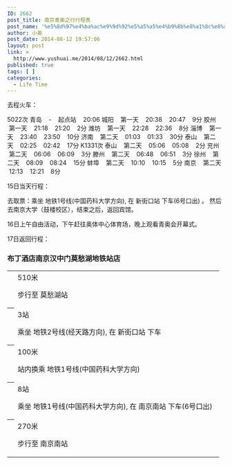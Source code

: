 ```yaml
---
ID: 2662
post_title: 南京青奥之行行程表
post_name: '%e5%8d%97%e4%ba%ac%e9%9d%92%e5%a5%a5%e4%b9%8b%e8%a1%8c%e8%a1%8c%e7%a8%8b%e8%a1%a8'
author: 小奥
post_date: 2014-08-12 19:57:06
layout: post
link: >
  http://www.yushuai.me/2014/08/12/2662.html
published: true
tags: [ ]
categories:
  - Life Time
---
```

去程火车：

5022次
青岛    -    起点站    20:06
城阳    第一天    20:38    20:47    9分
胶州    第一天    21:18    21:20    2分
潍坊    第一天    22:28    22:36    8分
淄博    第一天    23:40    23:50    10分
济南    第二天    01:03    01:33    30分
泰山    第二天    02:25    02:42    17分<!--more-->
K1331次
泰山    第二天    05:06    05:08    2分
兖州    第二天    06:06    06:09    3分
滕州    第二天    06:48    06:51    3分
徐州    第二天    08:09    08:24    15分
蚌埠    第二天    10:10    10:15    5分
南京    第二天    12:13    12:21    8分

15日当天行程：

去取票：乘坐 <span class="kl" title="05:42-23:20  ">地铁1号线(中国药科大学方向)</span>, 在 <a class="ks">新街口站</a> 下车(6号口出) 。
然后去南京大学（鼓楼校区），结束之后，返回宾馆。

16日上午自由活动，下午赶往奥体中心体育场，晚上观看青奥会开幕式。

17日返回行程：
<h3 class="no1 arr"><span id="startInfo_0" title="布丁酒店南京汉中门莫愁湖地铁站店">布丁酒店南京汉中门莫愁湖地铁站店</span></h3>
<table id="trans_0" cellspacing="0" cellpadding="0">
<tbody>
<tr class="over">
<th></th>
<td><a class="list_street_view_poi" style="visibility: visible;" data-pfrom="bus" data-pheading="123.35512023497175" data-paddr="汉中门大街" data-py="3746166" data-px="13221011" data-pname="莫愁湖" data-pid="01002500001404301138360385G" data-thumbnail="http://pcsv0.map.bdimg.com//pr/?qt=prv&amp;panoid=01002500001404301138360385G&amp;width=100&amp;height=75&amp;quality=80&amp;fovx=80&amp;heading=123.35512023497175&amp;udt=201400810" data-name="莫愁湖" data-uid="3113c0ec45db67f7704b87ed"><img src="http://map.baidu.com/newmap/static/common/images/transparent.gif" alt="" /></a>
<div class="tf"><a class="cs">510米</a></div>
<p style="padding-right: 60px;">步行至 <a class="ks">莫愁湖站</a></p>
</td>
</tr>
<tr>
<th>
<div class="bysub"></div></th>
<td><a class="list_street_view_poi" style="visibility: visible;" data-pfrom="bus" data-pheading="18.546733208603982" data-paddr="" data-py="3746715" data-px="13223851" data-pname="新街口" data-pid="01002500001403131120020155V" data-thumbnail="http://pcsv0.map.bdimg.com//pr/?qt=prv&amp;panoid=01002500001403131120020155V&amp;width=100&amp;height=75&amp;quality=80&amp;fovx=80&amp;heading=18.546733208603982&amp;udt=201400810" data-name="新街口" data-uid="ae43274bcf598975e8e582ed"><img src="http://map.baidu.com/newmap/static/common/images/transparent.gif" alt="" /></a>
<div class="tf"><a class="cs">3站</a></div>
<p style="padding-right: 8px;">乘坐 <span class="kl" title="06:00-23:00  ">地铁2号线(经天路方向)</span>, 在 <a class="ks">新街口站</a> 下车</p>
</td>
</tr>
<tr>
<th></th>
<td><a class="list_street_view_poi" style="visibility: visible;" data-pfrom="bus" data-pheading="94.27607394948181" data-paddr="中山南路" data-py="3746635" data-px="13223830" data-pname="新街口" data-pid="01002500001403131123584705G" data-thumbnail="http://pcsv0.map.bdimg.com//pr/?qt=prv&amp;panoid=01002500001403131123584705G&amp;width=100&amp;height=75&amp;quality=80&amp;fovx=80&amp;heading=94.27607394948181&amp;udt=201400810" data-name="新街口" data-uid="eeb8e24f09219f8eae0457ec"><img src="http://map.baidu.com/newmap/static/common/images/transparent.gif" alt="" /></a>
<div class="tf">100米</div>
<p style="padding-right: 60px;">站内换乘 地铁1号线(中国药科大学方向)</p>
</td>
</tr>
<tr>
<th>
<div class="bysub"></div></th>
<td><a class="list_street_view_poi" style="visibility: hidden;" data-name="南京南站" data-uid="4e05c411a3f0eefe01294fec"><img src="http://map.baidu.com/newmap/static/common/images/transparent.gif" alt="" /></a>
<div class="tf"><a class="cs">8站</a></div>
<p style="padding-right: 8px;">乘坐 <span class="kl" title="05:42-23:20  ">地铁1号线(中国药科大学方向)</span>, 在 <a class="ks">南京南站</a> 下车(6号口出)</p>
</td>
</tr>
<tr>
<th></th>
<td><a class="list_street_view_poi" style="visibility: visible;" data-pfrom="bus" data-pheading="62" data-paddr="南京南站" data-py="3737078" data-px="13225150" data-pname="南京南站" data-pid="01002500001405111625112085L" data-thumbnail="http://pcsv0.map.bdimg.com//pr/?qt=poiprv&amp;uid=f01a127cf8c11e8eca09f012&amp;width=100&amp;height=75&amp;quality=80&amp;fovx=80&amp;udt=201400810" data-name="终点" data-uid="2bfcb14cf5cb2cfcc23644f2_2"><img src="http://map.baidu.com/newmap/static/common/images/transparent.gif" alt="" /></a>
<div class="tf"><a class="cs">270米</a></div>
<p style="padding-right: 60px;">步行至 南京南站</p>
</td>
</tr>
</tbody>
</table>